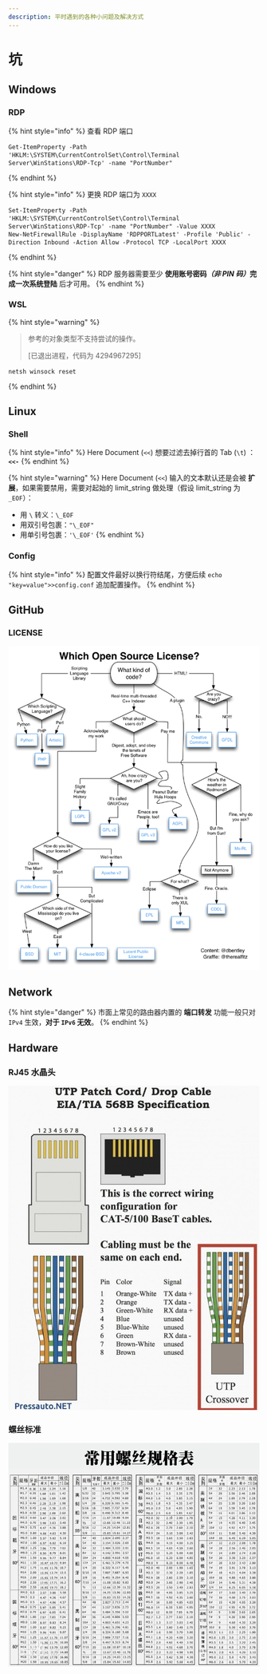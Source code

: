 ```yaml
---
description: 平时遇到的各种小问题及解决方式
---
```


# 坑

## Windows

### RDP

{% hint style="info" %}
查看 RDP 端口

```text
Get-ItemProperty -Path 'HKLM:\SYSTEM\CurrentControlSet\Control\Terminal Server\WinStations\RDP-Tcp' -name "PortNumber"
```
{% endhint %}

{% hint style="info" %}
更换 RDP 端口为 `XXXX`

```text
Set-ItemProperty -Path 'HKLM:\SYSTEM\CurrentControlSet\Control\Terminal Server\WinStations\RDP-Tcp' -name "PortNumber" -Value XXXX
New-NetFirewallRule -DisplayName 'RDPPORTLatest' -Profile 'Public' -Direction Inbound -Action Allow -Protocol TCP -LocalPort XXXX
```
{% endhint %}

{% hint style="danger" %}
RDP 服务器需要至少 **使用账号密码**_**（非 PIN 码）**_**完成一次系统登陆** 后才可用。
{% endhint %}



### WSL

{% hint style="warning" %}
> 参考的对象类型不支持尝试的操作。
>
> \[已退出进程，代码为 4294967295\]

```text
netsh winsock reset
```
{% endhint %}



## Linux

### Shell

{% hint style="info" %}
Here Document \(`<<`\) 想要过滤去掉行首的 Tab \(`\t`\) ：**`<<-`**
{% endhint %}

{% hint style="warning" %}
Here Document \(`<<`\) 输入的文本默认还是会被 **扩展**，如果需要禁用，需要对起始的 limit\_string 做处理（假设 limit\_string 为 `_EOF`）：

* 用 `\` 转义：`\_EOF`
* 用双引号包裹：`"\_EOF"`
* 用单引号包裹：`'\_EOF'`
{% endhint %}

### Config

{% hint style="info" %}
配置文件最好以换行符结尾，方便后续 `echo "key=value">>config.conf` 追加配置操作。
{% endhint %}

## GitHub

### LICENSE

![](../.gitbook/assets/image.png)

## Network

{% hint style="danger" %}
市面上常见的路由器内置的 **端口转发** 功能一般只对 `IPv4` 生效，**对于 `IPv6` 无效**。
{% endhint %}

## Hardware

### RJ45 水晶头

![](../.gitbook/assets/image-3-.png)

### 螺丝标准

![](../.gitbook/assets/image%20%281%29.png)

